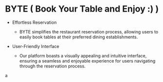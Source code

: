 # BYTE ( Book Your Table and Enjoy :) )

- Effortless Reservation
    - BYTE simplifies the restaurant reservation process, allowing users to easily book tables at their preferred dining establishments.
    
- User-Friendly Interface
    - Our platform boasts a visually appealing and intuitive interface, ensuring a seamless and enjoyable experience for users navigating through the reservation process.
 
a